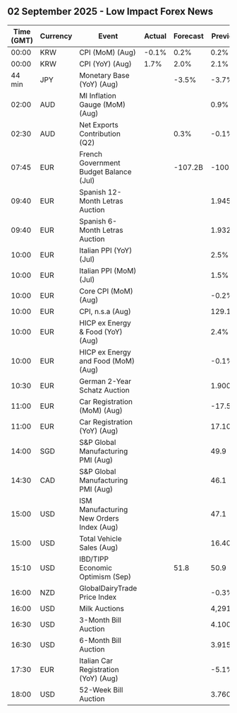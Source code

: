 ## 02 September 2025 - Low Impact Forex News

| Time (GMT) | Currency | Event | Actual | Forecast | Previous |
|------|----------|-------|--------|----------|----------|
| 00:00 | KRW | CPI (MoM) (Aug) | -0.1% | 0.2% | 0.2% |
| 00:00 | KRW | CPI (YoY) (Aug) | 1.7% | 2.0% | 2.1% |
| 44 min | JPY | Monetary Base (YoY) (Aug) |  | -3.5% | -3.7% |
| 02:00 | AUD | MI Inflation Gauge (MoM) (Aug) |  |  | 0.9% |
| 02:30 | AUD | Net Exports Contribution (Q2) |  | 0.3% | -0.1% |
| 07:45 | EUR | French Government Budget Balance (Jul) |  | -107.2B | -100.4B |
| 09:40 | EUR | Spanish 12-Month Letras Auction |  |  | 1.945% |
| 09:40 | EUR | Spanish 6-Month Letras Auction |  |  | 1.932% |
| 10:00 | EUR | Italian PPI (YoY) (Jul) |  |  | 2.5% |
| 10:00 | EUR | Italian PPI (MoM) (Jul) |  |  | 1.5% |
| 10:00 | EUR | Core CPI (MoM) (Aug) |  |  | -0.2% |
| 10:00 | EUR | CPI, n.s.a (Aug) |  |  | 129.12 |
| 10:00 | EUR | HICP ex Energy & Food (YoY) (Aug) |  |  | 2.4% |
| 10:00 | EUR | HICP ex Energy and Food (MoM) (Aug) |  |  | -0.1% |
| 10:30 | EUR | German 2-Year Schatz Auction |  |  | 1.900% |
| 11:00 | EUR | Car Registration (MoM) (Aug) |  |  | -17.50% |
| 11:00 | EUR | Car Registration (YoY) (Aug) |  |  | 17.10% |
| 14:00 | SGD | S&P Global Manufacturing PMI (Aug) |  |  | 49.9 |
| 14:30 | CAD | S&P Global Manufacturing PMI (Aug) |  |  | 46.1 |
| 15:00 | USD | ISM Manufacturing New Orders Index (Aug) |  |  | 47.1 |
| 15:00 | USD | Total Vehicle Sales (Aug) |  |  | 16.40M |
| 15:10 | USD | IBD/TIPP Economic Optimism (Sep) |  | 51.8 | 50.9 |
| 16:00 | NZD | GlobalDairyTrade Price Index |  |  | -0.3% |
| 16:00 | USD | Milk Auctions |  |  | 4,291.0 |
| 16:30 | USD | 3-Month Bill Auction |  |  | 4.100% |
| 16:30 | USD | 6-Month Bill Auction |  |  | 3.915% |
| 17:30 | EUR | Italian Car Registration (YoY) (Aug) |  |  | -5.1% |
| 18:00 | USD | 52-Week Bill Auction |  |  | 3.760% |
